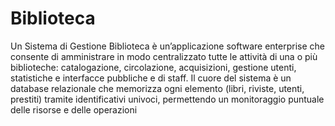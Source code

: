 # Biblioteca
Un Sistema di Gestione Biblioteca è un’applicazione software enterprise che consente di amministrare in modo centralizzato tutte le attività di una o più biblioteche: catalogazione, circolazione, acquisizioni, gestione utenti, statistiche e interfacce pubbliche e di staff. Il cuore del sistema è un database relazionale che memorizza ogni elemento (libri, riviste, utenti, prestiti) tramite identificativi univoci, permettendo un monitoraggio puntuale delle risorse e delle operazioni
